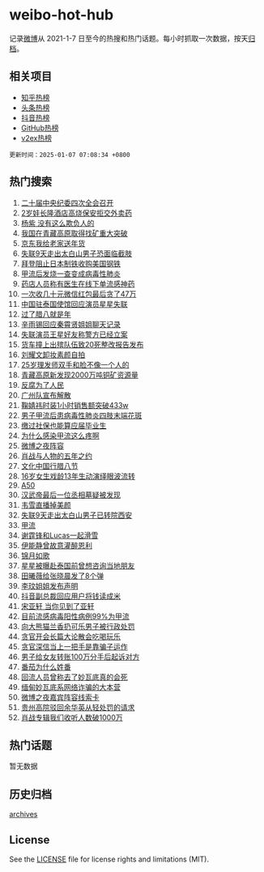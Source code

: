 # weibo-hot-hub

记录[微博](https://www.weibo.com)从 2021-1-7 日至今的热搜和热门话题。每小时抓取一次数据，按天[归档](archives)。

## 相关项目

- [知乎热榜](https://github.com/lonnyzhang423/zhihu-hot-hub)
- [头条热榜](https://github.com/lonnyzhang423/toutiao-hot-hub)
- [抖音热榜](https://github.com/lonnyzhang423/douyin-hot-hub)
- [GitHub热榜](https://github.com/lonnyzhang423/github-hot-hub)
- [v2ex热榜](https://github.com/lonnyzhang423/v2ex-hot-hub)


`更新时间：2025-01-07 07:08:34 +0800`

## 热门搜索

1. [二十届中央纪委四次全会召开](https://m.weibo.cn/search?containerid=100103type%3D1%26t%3D10%26q%3D%23%E4%BA%8C%E5%8D%81%E5%B1%8A%E4%B8%AD%E5%A4%AE%E7%BA%AA%E5%A7%94%E5%9B%9B%E6%AC%A1%E5%85%A8%E4%BC%9A%E5%8F%AC%E5%BC%80%23&stream_entry_id=51&isnewpage=1&extparam=seat%3D1%26c_type%3D51%26dgr%3D0%26cate%3D10103%26pos%3D0%26q%3D%2523%25E4%25BA%258C%25E5%258D%2581%25E5%25B1%258A%25E4%25B8%25AD%25E5%25A4%25AE%25E7%25BA%25AA%25E5%25A7%2594%25E5%259B%259B%25E6%25AC%25A1%25E5%2585%25A8%25E4%25BC%259A%25E5%258F%25AC%25E5%25BC%2580%2523%26filter_type%3Drealtimehot%26stream_entry_id%3D51%26display_time%3D1736204913%26pre_seqid%3D17362049132679842139)
1. [2岁娃长隆酒店高烧保安拒交外卖药](https://m.weibo.cn/search?containerid=100103type%3D1%26t%3D10%26q%3D%232%E5%B2%81%E5%A8%83%E9%95%BF%E9%9A%86%E9%85%92%E5%BA%97%E9%AB%98%E7%83%A7%E4%BF%9D%E5%AE%89%E6%8B%92%E4%BA%A4%E5%A4%96%E5%8D%96%E8%8D%AF%23&stream_entry_id=31&isnewpage=1&extparam=seat%3D1%26q%3D%25232%25E5%25B2%2581%25E5%25A8%2583%25E9%2595%25BF%25E9%259A%2586%25E9%2585%2592%25E5%25BA%2597%25E9%25AB%2598%25E7%2583%25A7%25E4%25BF%259D%25E5%25AE%2589%25E6%258B%2592%25E4%25BA%25A4%25E5%25A4%2596%25E5%258D%2596%25E8%258D%25AF%2523%26dgr%3D0%26pos%3D0%26filter_type%3Drealtimehot%26flag%3D2%26realpos%3D1%26cate%3D5001%26band_rank%3D1%26lcate%3D5001%26c_type%3D31%26stream_entry_id%3D31%26display_time%3D1736204913%26pre_seqid%3D17362049132679842139)
1. [杨紫 没有这么欺负人的](https://m.weibo.cn/search?containerid=100103type%3D1%26t%3D10%26q%3D%E6%9D%A8%E7%B4%AB+%E6%B2%A1%E6%9C%89%E8%BF%99%E4%B9%88%E6%AC%BA%E8%B4%9F%E4%BA%BA%E7%9A%84&stream_entry_id=31&isnewpage=1&extparam=seat%3D1%26q%3D%25E6%259D%25A8%25E7%25B4%25AB%2520%25E6%25B2%25A1%25E6%259C%2589%25E8%25BF%2599%25E4%25B9%2588%25E6%25AC%25BA%25E8%25B4%259F%25E4%25BA%25BA%25E7%259A%2584%26dgr%3D0%26pos%3D1%26filter_type%3Drealtimehot%26flag%3D2%26realpos%3D2%26cate%3D5001%26band_rank%3D2%26lcate%3D5001%26c_type%3D31%26stream_entry_id%3D31%26display_time%3D1736204913%26pre_seqid%3D17362049132679842139)
1. [我国在青藏高原取得找矿重大突破](https://m.weibo.cn/search?containerid=100103type%3D1%26t%3D10%26q%3D%23%E6%88%91%E5%9B%BD%E5%9C%A8%E9%9D%92%E8%97%8F%E9%AB%98%E5%8E%9F%E5%8F%96%E5%BE%97%E6%89%BE%E7%9F%BF%E9%87%8D%E5%A4%A7%E7%AA%81%E7%A0%B4%23&stream_entry_id=31&isnewpage=1&extparam=seat%3D1%26q%3D%2523%25E6%2588%2591%25E5%259B%25BD%25E5%259C%25A8%25E9%259D%2592%25E8%2597%258F%25E9%25AB%2598%25E5%258E%259F%25E5%258F%2596%25E5%25BE%2597%25E6%2589%25BE%25E7%259F%25BF%25E9%2587%258D%25E5%25A4%25A7%25E7%25AA%2581%25E7%25A0%25B4%2523%26dgr%3D0%26pos%3D2%26filter_type%3Drealtimehot%26flag%3D0%26realpos%3D3%26cate%3D5001%26band_rank%3D3%26lcate%3D5001%26c_type%3D31%26stream_entry_id%3D31%26display_time%3D1736204913%26pre_seqid%3D17362049132679842139)
1. [京东我给老家送年货](https://m.weibo.cn/search?containerid=100103type%3D1%26t%3D10%26q%3D%23%E4%BA%AC%E4%B8%9C%E6%88%91%E7%BB%99%E8%80%81%E5%AE%B6%E9%80%81%E5%B9%B4%E8%B4%A7%23&stream_entry_id=31&isnewpage=1&extparam=seat%3D1%26q%3D%2523%25E4%25BA%25AC%25E4%25B8%259C%25E6%2588%2591%25E7%25BB%2599%25E8%2580%2581%25E5%25AE%25B6%25E9%2580%2581%25E5%25B9%25B4%25E8%25B4%25A7%2523%26dgr%3D0%26pos%3D3%26filter_type%3Drealtimehot%26c_type%3D31%26cate%3D5001%26is_ad_pos%3D1%26adid%3D271832%26band_rank%3D4%26lcate%3D5001%26topic_ad%3D1%26stream_entry_id%3D31%26display_time%3D1736204913%26pre_seqid%3D17362049132679842139)
1. [失联9天走出太白山男子恐面临截肢](https://m.weibo.cn/search?containerid=100103type%3D1%26t%3D10%26q%3D%23%E5%A4%B1%E8%81%949%E5%A4%A9%E8%B5%B0%E5%87%BA%E5%A4%AA%E7%99%BD%E5%B1%B1%E7%94%B7%E5%AD%90%E6%81%90%E9%9D%A2%E4%B8%B4%E6%88%AA%E8%82%A2%23&stream_entry_id=31&isnewpage=1&extparam=seat%3D1%26q%3D%2523%25E5%25A4%25B1%25E8%2581%25949%25E5%25A4%25A9%25E8%25B5%25B0%25E5%2587%25BA%25E5%25A4%25AA%25E7%2599%25BD%25E5%25B1%25B1%25E7%2594%25B7%25E5%25AD%2590%25E6%2581%2590%25E9%259D%25A2%25E4%25B8%25B4%25E6%2588%25AA%25E8%2582%25A2%2523%26dgr%3D0%26pos%3D4%26filter_type%3Drealtimehot%26flag%3D0%26realpos%3D4%26cate%3D5001%26band_rank%3D4%26lcate%3D5001%26c_type%3D31%26stream_entry_id%3D31%26display_time%3D1736204913%26pre_seqid%3D17362049132679842139)
1. [拜登阻止日本制铁收购美国钢铁](https://m.weibo.cn/search?containerid=100103type%3D1%26t%3D10%26q%3D%23%E6%8B%9C%E7%99%BB%E9%98%BB%E6%AD%A2%E6%97%A5%E6%9C%AC%E5%88%B6%E9%93%81%E6%94%B6%E8%B4%AD%E7%BE%8E%E5%9B%BD%E9%92%A2%E9%93%81%23&stream_entry_id=31&isnewpage=1&extparam=seat%3D1%26q%3D%2523%25E6%258B%259C%25E7%2599%25BB%25E9%2598%25BB%25E6%25AD%25A2%25E6%2597%25A5%25E6%259C%25AC%25E5%2588%25B6%25E9%2593%2581%25E6%2594%25B6%25E8%25B4%25AD%25E7%25BE%258E%25E5%259B%25BD%25E9%2592%25A2%25E9%2593%2581%2523%26dgr%3D0%26pos%3D5%26filter_type%3Drealtimehot%26flag%3D0%26realpos%3D5%26cate%3D5001%26band_rank%3D5%26lcate%3D5001%26c_type%3D31%26stream_entry_id%3D31%26display_time%3D1736204913%26pre_seqid%3D17362049132679842139)
1. [甲流后发烧一查变成病毒性肺炎](https://m.weibo.cn/search?containerid=100103type%3D1%26t%3D10%26q%3D%23%E7%94%B2%E6%B5%81%E5%90%8E%E5%8F%91%E7%83%A7%E4%B8%80%E6%9F%A5%E5%8F%98%E6%88%90%E7%97%85%E6%AF%92%E6%80%A7%E8%82%BA%E7%82%8E%23&stream_entry_id=31&isnewpage=1&extparam=seat%3D1%26q%3D%2523%25E7%2594%25B2%25E6%25B5%2581%25E5%2590%258E%25E5%258F%2591%25E7%2583%25A7%25E4%25B8%2580%25E6%259F%25A5%25E5%258F%2598%25E6%2588%2590%25E7%2597%2585%25E6%25AF%2592%25E6%2580%25A7%25E8%2582%25BA%25E7%2582%258E%2523%26dgr%3D0%26pos%3D6%26filter_type%3Drealtimehot%26flag%3D0%26realpos%3D6%26cate%3D5001%26band_rank%3D6%26lcate%3D5001%26c_type%3D31%26stream_entry_id%3D31%26display_time%3D1736204913%26pre_seqid%3D17362049132679842139)
1. [药店人员称有医生在线下单流感神药](https://m.weibo.cn/search?containerid=100103type%3D1%26t%3D10%26q%3D%23%E8%8D%AF%E5%BA%97%E4%BA%BA%E5%91%98%E7%A7%B0%E6%9C%89%E5%8C%BB%E7%94%9F%E5%9C%A8%E7%BA%BF%E4%B8%8B%E5%8D%95%E6%B5%81%E6%84%9F%E7%A5%9E%E8%8D%AF%23&stream_entry_id=31&isnewpage=1&extparam=seat%3D1%26q%3D%2523%25E8%258D%25AF%25E5%25BA%2597%25E4%25BA%25BA%25E5%2591%2598%25E7%25A7%25B0%25E6%259C%2589%25E5%258C%25BB%25E7%2594%259F%25E5%259C%25A8%25E7%25BA%25BF%25E4%25B8%258B%25E5%258D%2595%25E6%25B5%2581%25E6%2584%259F%25E7%25A5%259E%25E8%258D%25AF%2523%26dgr%3D0%26pos%3D7%26filter_type%3Drealtimehot%26flag%3D0%26realpos%3D7%26cate%3D5001%26band_rank%3D7%26lcate%3D5001%26c_type%3D31%26stream_entry_id%3D31%26display_time%3D1736204913%26pre_seqid%3D17362049132679842139)
1. [一次收几十元微信红包最后贪了47万](https://m.weibo.cn/search?containerid=100103type%3D1%26t%3D10%26q%3D%23%E4%B8%80%E6%AC%A1%E6%94%B6%E5%87%A0%E5%8D%81%E5%85%83%E5%BE%AE%E4%BF%A1%E7%BA%A2%E5%8C%85%E6%9C%80%E5%90%8E%E8%B4%AA%E4%BA%8647%E4%B8%87%23&stream_entry_id=31&isnewpage=1&extparam=seat%3D1%26q%3D%2523%25E4%25B8%2580%25E6%25AC%25A1%25E6%2594%25B6%25E5%2587%25A0%25E5%258D%2581%25E5%2585%2583%25E5%25BE%25AE%25E4%25BF%25A1%25E7%25BA%25A2%25E5%258C%2585%25E6%259C%2580%25E5%2590%258E%25E8%25B4%25AA%25E4%25BA%258647%25E4%25B8%2587%2523%26dgr%3D0%26pos%3D8%26filter_type%3Drealtimehot%26flag%3D0%26realpos%3D8%26cate%3D5001%26band_rank%3D8%26lcate%3D5001%26c_type%3D31%26stream_entry_id%3D31%26display_time%3D1736204913%26pre_seqid%3D17362049132679842139)
1. [中国驻泰国使馆回应演员星星失联](https://m.weibo.cn/search?containerid=100103type%3D1%26t%3D10%26q%3D%23%E4%B8%AD%E5%9B%BD%E9%A9%BB%E6%B3%B0%E5%9B%BD%E4%BD%BF%E9%A6%86%E5%9B%9E%E5%BA%94%E6%BC%94%E5%91%98%E6%98%9F%E6%98%9F%E5%A4%B1%E8%81%94%23&stream_entry_id=31&isnewpage=1&extparam=seat%3D1%26q%3D%2523%25E4%25B8%25AD%25E5%259B%25BD%25E9%25A9%25BB%25E6%25B3%25B0%25E5%259B%25BD%25E4%25BD%25BF%25E9%25A6%2586%25E5%259B%259E%25E5%25BA%2594%25E6%25BC%2594%25E5%2591%2598%25E6%2598%259F%25E6%2598%259F%25E5%25A4%25B1%25E8%2581%2594%2523%26dgr%3D0%26pos%3D9%26filter_type%3Drealtimehot%26flag%3D0%26realpos%3D9%26cate%3D5001%26band_rank%3D9%26lcate%3D5001%26c_type%3D31%26stream_entry_id%3D31%26display_time%3D1736204913%26pre_seqid%3D17362049132679842139)
1. [过了腊八就是年](https://m.weibo.cn/search?containerid=100103type%3D1%26t%3D10%26q%3D%23%E8%BF%87%E4%BA%86%E8%85%8A%E5%85%AB%E5%B0%B1%E6%98%AF%E5%B9%B4%23&stream_entry_id=31&isnewpage=1&extparam=seat%3D1%26q%3D%2523%25E8%25BF%2587%25E4%25BA%2586%25E8%2585%258A%25E5%2585%25AB%25E5%25B0%25B1%25E6%2598%25AF%25E5%25B9%25B4%2523%26dgr%3D0%26pos%3D10%26filter_type%3Drealtimehot%26flag%3D1%26realpos%3D10%26cate%3D5001%26band_rank%3D10%26lcate%3D5001%26c_type%3D31%26stream_entry_id%3D31%26display_time%3D1736204913%26pre_seqid%3D17362049132679842139)
1. [辛雨锡回应秦霄贤姐姐聊天记录](https://m.weibo.cn/search?containerid=100103type%3D1%26t%3D10%26q%3D%23%E8%BE%9B%E9%9B%A8%E9%94%A1%E5%9B%9E%E5%BA%94%E7%A7%A6%E9%9C%84%E8%B4%A4%E5%A7%90%E5%A7%90%E8%81%8A%E5%A4%A9%E8%AE%B0%E5%BD%95%23&stream_entry_id=31&isnewpage=1&extparam=seat%3D1%26q%3D%2523%25E8%25BE%259B%25E9%259B%25A8%25E9%2594%25A1%25E5%259B%259E%25E5%25BA%2594%25E7%25A7%25A6%25E9%259C%2584%25E8%25B4%25A4%25E5%25A7%2590%25E5%25A7%2590%25E8%2581%258A%25E5%25A4%25A9%25E8%25AE%25B0%25E5%25BD%2595%2523%26dgr%3D0%26pos%3D11%26filter_type%3Drealtimehot%26flag%3D0%26realpos%3D11%26cate%3D5001%26band_rank%3D11%26lcate%3D5001%26c_type%3D31%26stream_entry_id%3D31%26display_time%3D1736204913%26pre_seqid%3D17362049132679842139)
1. [失联演员王星好友称警方已经立案](https://m.weibo.cn/search?containerid=100103type%3D1%26t%3D10%26q%3D%23%E5%A4%B1%E8%81%94%E6%BC%94%E5%91%98%E7%8E%8B%E6%98%9F%E5%A5%BD%E5%8F%8B%E7%A7%B0%E8%AD%A6%E6%96%B9%E5%B7%B2%E7%BB%8F%E7%AB%8B%E6%A1%88%23&stream_entry_id=31&isnewpage=1&extparam=seat%3D1%26q%3D%2523%25E5%25A4%25B1%25E8%2581%2594%25E6%25BC%2594%25E5%2591%2598%25E7%258E%258B%25E6%2598%259F%25E5%25A5%25BD%25E5%258F%258B%25E7%25A7%25B0%25E8%25AD%25A6%25E6%2596%25B9%25E5%25B7%25B2%25E7%25BB%258F%25E7%25AB%258B%25E6%25A1%2588%2523%26dgr%3D0%26pos%3D12%26filter_type%3Drealtimehot%26flag%3D0%26realpos%3D12%26cate%3D5001%26band_rank%3D12%26lcate%3D5001%26c_type%3D31%26stream_entry_id%3D31%26display_time%3D1736204913%26pre_seqid%3D17362049132679842139)
1. [货车撞上出殡队伍致20死整改报告发布](https://m.weibo.cn/search?containerid=100103type%3D1%26t%3D10%26q%3D%23%E8%B4%A7%E8%BD%A6%E6%92%9E%E4%B8%8A%E5%87%BA%E6%AE%A1%E9%98%9F%E4%BC%8D%E8%87%B420%E6%AD%BB%E6%95%B4%E6%94%B9%E6%8A%A5%E5%91%8A%E5%8F%91%E5%B8%83%23&stream_entry_id=31&isnewpage=1&extparam=seat%3D1%26q%3D%2523%25E8%25B4%25A7%25E8%25BD%25A6%25E6%2592%259E%25E4%25B8%258A%25E5%2587%25BA%25E6%25AE%25A1%25E9%2598%259F%25E4%25BC%258D%25E8%2587%25B420%25E6%25AD%25BB%25E6%2595%25B4%25E6%2594%25B9%25E6%258A%25A5%25E5%2591%258A%25E5%258F%2591%25E5%25B8%2583%2523%26dgr%3D0%26pos%3D13%26filter_type%3Drealtimehot%26flag%3D0%26realpos%3D13%26cate%3D5001%26band_rank%3D13%26lcate%3D5001%26c_type%3D31%26stream_entry_id%3D31%26display_time%3D1736204913%26pre_seqid%3D17362049132679842139)
1. [刘耀文卸妆素颜自拍](https://m.weibo.cn/search?containerid=100103type%3D1%26t%3D10%26q%3D%23%E5%88%98%E8%80%80%E6%96%87%E5%8D%B8%E5%A6%86%E7%B4%A0%E9%A2%9C%E8%87%AA%E6%8B%8D%23&stream_entry_id=31&isnewpage=1&extparam=seat%3D1%26q%3D%2523%25E5%2588%2598%25E8%2580%2580%25E6%2596%2587%25E5%258D%25B8%25E5%25A6%2586%25E7%25B4%25A0%25E9%25A2%259C%25E8%2587%25AA%25E6%258B%258D%2523%26dgr%3D0%26pos%3D14%26filter_type%3Drealtimehot%26flag%3D0%26realpos%3D14%26cate%3D5001%26band_rank%3D14%26lcate%3D5001%26c_type%3D31%26stream_entry_id%3D31%26display_time%3D1736204913%26pre_seqid%3D17362049132679842139)
1. [25岁理发师双手和脸不像一个人的](https://m.weibo.cn/search?containerid=100103type%3D1%26t%3D10%26q%3D%2325%E5%B2%81%E7%90%86%E5%8F%91%E5%B8%88%E5%8F%8C%E6%89%8B%E5%92%8C%E8%84%B8%E4%B8%8D%E5%83%8F%E4%B8%80%E4%B8%AA%E4%BA%BA%E7%9A%84%23&stream_entry_id=31&isnewpage=1&extparam=seat%3D1%26q%3D%252325%25E5%25B2%2581%25E7%2590%2586%25E5%258F%2591%25E5%25B8%2588%25E5%258F%258C%25E6%2589%258B%25E5%2592%258C%25E8%2584%25B8%25E4%25B8%258D%25E5%2583%258F%25E4%25B8%2580%25E4%25B8%25AA%25E4%25BA%25BA%25E7%259A%2584%2523%26dgr%3D0%26pos%3D15%26filter_type%3Drealtimehot%26flag%3D0%26realpos%3D15%26cate%3D5001%26band_rank%3D15%26lcate%3D5001%26c_type%3D31%26stream_entry_id%3D31%26display_time%3D1736204913%26pre_seqid%3D17362049132679842139)
1. [青藏高原新发现2000万吨铜矿资源量](https://m.weibo.cn/search?containerid=100103type%3D1%26t%3D10%26q%3D%23%E9%9D%92%E8%97%8F%E9%AB%98%E5%8E%9F%E6%96%B0%E5%8F%91%E7%8E%B02000%E4%B8%87%E5%90%A8%E9%93%9C%E7%9F%BF%E8%B5%84%E6%BA%90%E9%87%8F%23&stream_entry_id=31&isnewpage=1&extparam=seat%3D1%26q%3D%2523%25E9%259D%2592%25E8%2597%258F%25E9%25AB%2598%25E5%258E%259F%25E6%2596%25B0%25E5%258F%2591%25E7%258E%25B02000%25E4%25B8%2587%25E5%2590%25A8%25E9%2593%259C%25E7%259F%25BF%25E8%25B5%2584%25E6%25BA%2590%25E9%2587%258F%2523%26dgr%3D0%26pos%3D16%26filter_type%3Drealtimehot%26flag%3D1%26realpos%3D16%26cate%3D5001%26band_rank%3D16%26lcate%3D5001%26c_type%3D31%26stream_entry_id%3D31%26display_time%3D1736204913%26pre_seqid%3D17362049132679842139)
1. [反腐为了人民](https://m.weibo.cn/search?containerid=100103type%3D1%26t%3D10%26q%3D%23%E5%8F%8D%E8%85%90%E4%B8%BA%E4%BA%86%E4%BA%BA%E6%B0%91%23&stream_entry_id=31&isnewpage=1&extparam=seat%3D1%26q%3D%2523%25E5%258F%258D%25E8%2585%2590%25E4%25B8%25BA%25E4%25BA%2586%25E4%25BA%25BA%25E6%25B0%2591%2523%26dgr%3D0%26pos%3D17%26filter_type%3Drealtimehot%26flag%3D0%26realpos%3D17%26cate%3D5001%26band_rank%3D17%26lcate%3D5001%26c_type%3D31%26stream_entry_id%3D31%26display_time%3D1736204913%26pre_seqid%3D17362049132679842139)
1. [广州队宣布解散](https://m.weibo.cn/search?containerid=100103type%3D1%26t%3D10%26q%3D%23%E5%B9%BF%E5%B7%9E%E9%98%9F%E5%AE%A3%E5%B8%83%E8%A7%A3%E6%95%A3%23&stream_entry_id=31&isnewpage=1&extparam=seat%3D1%26q%3D%2523%25E5%25B9%25BF%25E5%25B7%259E%25E9%2598%259F%25E5%25AE%25A3%25E5%25B8%2583%25E8%25A7%25A3%25E6%2595%25A3%2523%26dgr%3D0%26pos%3D18%26filter_type%3Drealtimehot%26flag%3D0%26realpos%3D18%26cate%3D5001%26band_rank%3D18%26lcate%3D5001%26c_type%3D31%26stream_entry_id%3D31%26display_time%3D1736204913%26pre_seqid%3D17362049132679842139)
1. [鞠婧祎时装1小时销售额突破433w](https://m.weibo.cn/search?containerid=100103type%3D1%26t%3D10%26q%3D%23%E9%9E%A0%E5%A9%A7%E7%A5%8E%E6%97%B6%E8%A3%851%E5%B0%8F%E6%97%B6%E9%94%80%E5%94%AE%E9%A2%9D%E7%AA%81%E7%A0%B4433w%23&stream_entry_id=31&isnewpage=1&extparam=seat%3D1%26q%3D%2523%25E9%259E%25A0%25E5%25A9%25A7%25E7%25A5%258E%25E6%2597%25B6%25E8%25A3%25851%25E5%25B0%258F%25E6%2597%25B6%25E9%2594%2580%25E5%2594%25AE%25E9%25A2%259D%25E7%25AA%2581%25E7%25A0%25B4433w%2523%26dgr%3D0%26pos%3D19%26filter_type%3Drealtimehot%26flag%3D0%26realpos%3D19%26cate%3D5001%26band_rank%3D19%26lcate%3D5001%26c_type%3D31%26stream_entry_id%3D31%26display_time%3D1736204913%26pre_seqid%3D17362049132679842139)
1. [男子甲流后患病毒性肺炎四肢末端花斑](https://m.weibo.cn/search?containerid=100103type%3D1%26t%3D10%26q%3D%23%E7%94%B7%E5%AD%90%E7%94%B2%E6%B5%81%E5%90%8E%E6%82%A3%E7%97%85%E6%AF%92%E6%80%A7%E8%82%BA%E7%82%8E%E5%9B%9B%E8%82%A2%E6%9C%AB%E7%AB%AF%E8%8A%B1%E6%96%91%23&stream_entry_id=31&isnewpage=1&extparam=seat%3D1%26q%3D%2523%25E7%2594%25B7%25E5%25AD%2590%25E7%2594%25B2%25E6%25B5%2581%25E5%2590%258E%25E6%2582%25A3%25E7%2597%2585%25E6%25AF%2592%25E6%2580%25A7%25E8%2582%25BA%25E7%2582%258E%25E5%259B%259B%25E8%2582%25A2%25E6%259C%25AB%25E7%25AB%25AF%25E8%258A%25B1%25E6%2596%2591%2523%26dgr%3D0%26pos%3D20%26filter_type%3Drealtimehot%26flag%3D0%26realpos%3D20%26cate%3D5001%26band_rank%3D20%26lcate%3D5001%26c_type%3D31%26stream_entry_id%3D31%26display_time%3D1736204913%26pre_seqid%3D17362049132679842139)
1. [缴过社保也能算应届毕业生](https://m.weibo.cn/search?containerid=100103type%3D1%26t%3D10%26q%3D%23%E7%BC%B4%E8%BF%87%E7%A4%BE%E4%BF%9D%E4%B9%9F%E8%83%BD%E7%AE%97%E5%BA%94%E5%B1%8A%E6%AF%95%E4%B8%9A%E7%94%9F%23&stream_entry_id=31&isnewpage=1&extparam=seat%3D1%26q%3D%2523%25E7%25BC%25B4%25E8%25BF%2587%25E7%25A4%25BE%25E4%25BF%259D%25E4%25B9%259F%25E8%2583%25BD%25E7%25AE%2597%25E5%25BA%2594%25E5%25B1%258A%25E6%25AF%2595%25E4%25B8%259A%25E7%2594%259F%2523%26dgr%3D0%26pos%3D21%26filter_type%3Drealtimehot%26flag%3D0%26realpos%3D21%26cate%3D5001%26band_rank%3D21%26lcate%3D5001%26c_type%3D31%26stream_entry_id%3D31%26display_time%3D1736204913%26pre_seqid%3D17362049132679842139)
1. [为什么感染甲流这么疼啊](https://m.weibo.cn/search?containerid=100103type%3D1%26t%3D10%26q%3D%23%E4%B8%BA%E4%BB%80%E4%B9%88%E6%84%9F%E6%9F%93%E7%94%B2%E6%B5%81%E8%BF%99%E4%B9%88%E7%96%BC%E5%95%8A%23&stream_entry_id=31&isnewpage=1&extparam=seat%3D1%26q%3D%2523%25E4%25B8%25BA%25E4%25BB%2580%25E4%25B9%2588%25E6%2584%259F%25E6%259F%2593%25E7%2594%25B2%25E6%25B5%2581%25E8%25BF%2599%25E4%25B9%2588%25E7%2596%25BC%25E5%2595%258A%2523%26dgr%3D0%26pos%3D22%26filter_type%3Drealtimehot%26flag%3D0%26realpos%3D22%26cate%3D5001%26band_rank%3D22%26lcate%3D5001%26c_type%3D31%26stream_entry_id%3D31%26display_time%3D1736204913%26pre_seqid%3D17362049132679842139)
1. [微博之夜阵容](https://m.weibo.cn/search?containerid=100103type%3D1%26t%3D10%26q%3D%23%E5%BE%AE%E5%8D%9A%E4%B9%8B%E5%A4%9C%E9%98%B5%E5%AE%B9%23&stream_entry_id=31&isnewpage=1&extparam=seat%3D1%26q%3D%2523%25E5%25BE%25AE%25E5%258D%259A%25E4%25B9%258B%25E5%25A4%259C%25E9%2598%25B5%25E5%25AE%25B9%2523%26dgr%3D0%26pos%3D23%26filter_type%3Drealtimehot%26flag%3D0%26realpos%3D23%26cate%3D5001%26band_rank%3D23%26lcate%3D5001%26c_type%3D31%26stream_entry_id%3D31%26display_time%3D1736204913%26pre_seqid%3D17362049132679842139)
1. [肖战与人物的五年之约](https://m.weibo.cn/search?containerid=100103type%3D1%26t%3D10%26q%3D%23%E8%82%96%E6%88%98%E4%B8%8E%E4%BA%BA%E7%89%A9%E7%9A%84%E4%BA%94%E5%B9%B4%E4%B9%8B%E7%BA%A6%23&stream_entry_id=31&isnewpage=1&extparam=seat%3D1%26q%3D%2523%25E8%2582%2596%25E6%2588%2598%25E4%25B8%258E%25E4%25BA%25BA%25E7%2589%25A9%25E7%259A%2584%25E4%25BA%2594%25E5%25B9%25B4%25E4%25B9%258B%25E7%25BA%25A6%2523%26dgr%3D0%26pos%3D24%26filter_type%3Drealtimehot%26flag%3D0%26realpos%3D24%26cate%3D5001%26band_rank%3D24%26lcate%3D5001%26c_type%3D31%26stream_entry_id%3D31%26display_time%3D1736204913%26pre_seqid%3D17362049132679842139)
1. [文化中国行腊八节](https://m.weibo.cn/search?containerid=100103type%3D1%26t%3D10%26q%3D%23%E6%96%87%E5%8C%96%E4%B8%AD%E5%9B%BD%E8%A1%8C%E8%85%8A%E5%85%AB%E8%8A%82%23&stream_entry_id=31&isnewpage=1&extparam=seat%3D1%26q%3D%2523%25E6%2596%2587%25E5%258C%2596%25E4%25B8%25AD%25E5%259B%25BD%25E8%25A1%258C%25E8%2585%258A%25E5%2585%25AB%25E8%258A%2582%2523%26dgr%3D0%26pos%3D25%26filter_type%3Drealtimehot%26flag%3D0%26realpos%3D25%26cate%3D5001%26band_rank%3D25%26lcate%3D5001%26c_type%3D31%26stream_entry_id%3D31%26display_time%3D1736204913%26pre_seqid%3D17362049132679842139)
1. [16岁女生戏龄13年生动演绎眼波流转](https://m.weibo.cn/search?containerid=100103type%3D1%26t%3D10%26q%3D%2316%E5%B2%81%E5%A5%B3%E7%94%9F%E6%88%8F%E9%BE%8413%E5%B9%B4%E7%94%9F%E5%8A%A8%E6%BC%94%E7%BB%8E%E7%9C%BC%E6%B3%A2%E6%B5%81%E8%BD%AC%23&stream_entry_id=31&isnewpage=1&extparam=seat%3D1%26q%3D%252316%25E5%25B2%2581%25E5%25A5%25B3%25E7%2594%259F%25E6%2588%258F%25E9%25BE%258413%25E5%25B9%25B4%25E7%2594%259F%25E5%258A%25A8%25E6%25BC%2594%25E7%25BB%258E%25E7%259C%25BC%25E6%25B3%25A2%25E6%25B5%2581%25E8%25BD%25AC%2523%26dgr%3D0%26pos%3D26%26filter_type%3Drealtimehot%26flag%3D0%26realpos%3D26%26cate%3D5001%26band_rank%3D26%26lcate%3D5001%26c_type%3D31%26stream_entry_id%3D31%26display_time%3D1736204913%26pre_seqid%3D17362049132679842139)
1. [A50](https://m.weibo.cn/search?containerid=100103type%3D1%26t%3D10%26q%3DA50&stream_entry_id=31&isnewpage=1&extparam=seat%3D1%26q%3DA50%26dgr%3D0%26pos%3D27%26filter_type%3Drealtimehot%26flag%3D0%26realpos%3D27%26cate%3D5001%26band_rank%3D27%26lcate%3D5001%26c_type%3D31%26stream_entry_id%3D31%26display_time%3D1736204913%26pre_seqid%3D17362049132679842139)
1. [汉武帝最后一位丞相墓疑被发现](https://m.weibo.cn/search?containerid=100103type%3D1%26t%3D10%26q%3D%23%E6%B1%89%E6%AD%A6%E5%B8%9D%E6%9C%80%E5%90%8E%E4%B8%80%E4%BD%8D%E4%B8%9E%E7%9B%B8%E5%A2%93%E7%96%91%E8%A2%AB%E5%8F%91%E7%8E%B0%23&stream_entry_id=31&isnewpage=1&extparam=seat%3D1%26q%3D%2523%25E6%25B1%2589%25E6%25AD%25A6%25E5%25B8%259D%25E6%259C%2580%25E5%2590%258E%25E4%25B8%2580%25E4%25BD%258D%25E4%25B8%259E%25E7%259B%25B8%25E5%25A2%2593%25E7%2596%2591%25E8%25A2%25AB%25E5%258F%2591%25E7%258E%25B0%2523%26dgr%3D0%26pos%3D28%26filter_type%3Drealtimehot%26flag%3D0%26realpos%3D28%26cate%3D5001%26band_rank%3D28%26lcate%3D5001%26c_type%3D31%26stream_entry_id%3D31%26display_time%3D1736204913%26pre_seqid%3D17362049132679842139)
1. [韦雪直播掉美颜](https://m.weibo.cn/search?containerid=100103type%3D1%26t%3D10%26q%3D%23%E9%9F%A6%E9%9B%AA%E7%9B%B4%E6%92%AD%E6%8E%89%E7%BE%8E%E9%A2%9C%23&stream_entry_id=31&isnewpage=1&extparam=seat%3D1%26q%3D%2523%25E9%259F%25A6%25E9%259B%25AA%25E7%259B%25B4%25E6%2592%25AD%25E6%258E%2589%25E7%25BE%258E%25E9%25A2%259C%2523%26dgr%3D0%26pos%3D29%26filter_type%3Drealtimehot%26flag%3D0%26realpos%3D29%26cate%3D5001%26band_rank%3D29%26lcate%3D5001%26c_type%3D31%26stream_entry_id%3D31%26display_time%3D1736204913%26pre_seqid%3D17362049132679842139)
1. [失联9天走出太白山男子已转院西安](https://m.weibo.cn/search?containerid=100103type%3D1%26t%3D10%26q%3D%23%E5%A4%B1%E8%81%949%E5%A4%A9%E8%B5%B0%E5%87%BA%E5%A4%AA%E7%99%BD%E5%B1%B1%E7%94%B7%E5%AD%90%E5%B7%B2%E8%BD%AC%E9%99%A2%E8%A5%BF%E5%AE%89%23&stream_entry_id=31&isnewpage=1&extparam=seat%3D1%26q%3D%2523%25E5%25A4%25B1%25E8%2581%25949%25E5%25A4%25A9%25E8%25B5%25B0%25E5%2587%25BA%25E5%25A4%25AA%25E7%2599%25BD%25E5%25B1%25B1%25E7%2594%25B7%25E5%25AD%2590%25E5%25B7%25B2%25E8%25BD%25AC%25E9%2599%25A2%25E8%25A5%25BF%25E5%25AE%2589%2523%26dgr%3D0%26pos%3D30%26filter_type%3Drealtimehot%26flag%3D1%26realpos%3D30%26cate%3D5001%26band_rank%3D30%26lcate%3D5001%26c_type%3D31%26stream_entry_id%3D31%26display_time%3D1736204913%26pre_seqid%3D17362049132679842139)
1. [甲流](https://m.weibo.cn/search?containerid=100103type%3D1%26t%3D10%26q%3D%E7%94%B2%E6%B5%81&stream_entry_id=31&isnewpage=1&extparam=seat%3D1%26q%3D%25E7%2594%25B2%25E6%25B5%2581%26dgr%3D0%26pos%3D31%26filter_type%3Drealtimehot%26flag%3D0%26realpos%3D31%26cate%3D5001%26band_rank%3D31%26lcate%3D5001%26c_type%3D31%26stream_entry_id%3D31%26display_time%3D1736204913%26pre_seqid%3D17362049132679842139)
1. [谢霆锋和Lucas一起滑雪](https://m.weibo.cn/search?containerid=100103type%3D1%26t%3D10%26q%3D%23%E8%B0%A2%E9%9C%86%E9%94%8B%E5%92%8CLucas%E4%B8%80%E8%B5%B7%E6%BB%91%E9%9B%AA%23&stream_entry_id=31&isnewpage=1&extparam=seat%3D1%26q%3D%2523%25E8%25B0%25A2%25E9%259C%2586%25E9%2594%258B%25E5%2592%258CLucas%25E4%25B8%2580%25E8%25B5%25B7%25E6%25BB%2591%25E9%259B%25AA%2523%26dgr%3D0%26pos%3D32%26filter_type%3Drealtimehot%26flag%3D0%26realpos%3D32%26cate%3D5001%26band_rank%3D32%26lcate%3D5001%26c_type%3D31%26stream_entry_id%3D31%26display_time%3D1736204913%26pre_seqid%3D17362049132679842139)
1. [伊能静曾故意灌醉恩利](https://m.weibo.cn/search?containerid=100103type%3D1%26t%3D10%26q%3D%23%E4%BC%8A%E8%83%BD%E9%9D%99%E6%9B%BE%E6%95%85%E6%84%8F%E7%81%8C%E9%86%89%E6%81%A9%E5%88%A9%23&stream_entry_id=31&isnewpage=1&extparam=seat%3D1%26q%3D%2523%25E4%25BC%258A%25E8%2583%25BD%25E9%259D%2599%25E6%259B%25BE%25E6%2595%2585%25E6%2584%258F%25E7%2581%258C%25E9%2586%2589%25E6%2581%25A9%25E5%2588%25A9%2523%26dgr%3D0%26pos%3D33%26filter_type%3Drealtimehot%26flag%3D0%26realpos%3D33%26cate%3D5001%26band_rank%3D33%26lcate%3D5001%26c_type%3D31%26stream_entry_id%3D31%26display_time%3D1736204913%26pre_seqid%3D17362049132679842139)
1. [锦月如歌](https://m.weibo.cn/search?containerid=100103type%3D1%26t%3D10%26q%3D%E9%94%A6%E6%9C%88%E5%A6%82%E6%AD%8C&stream_entry_id=31&isnewpage=1&extparam=seat%3D1%26q%3D%25E9%2594%25A6%25E6%259C%2588%25E5%25A6%2582%25E6%25AD%258C%26dgr%3D0%26pos%3D34%26filter_type%3Drealtimehot%26flag%3D0%26realpos%3D34%26cate%3D5001%26band_rank%3D34%26lcate%3D5001%26c_type%3D31%26stream_entry_id%3D31%26display_time%3D1736204913%26pre_seqid%3D17362049132679842139)
1. [星星被曝赴泰国前曾想咨询当地朋友](https://m.weibo.cn/search?containerid=100103type%3D1%26t%3D10%26q%3D%23%E6%98%9F%E6%98%9F%E8%A2%AB%E6%9B%9D%E8%B5%B4%E6%B3%B0%E5%9B%BD%E5%89%8D%E6%9B%BE%E6%83%B3%E5%92%A8%E8%AF%A2%E5%BD%93%E5%9C%B0%E6%9C%8B%E5%8F%8B%23&stream_entry_id=31&isnewpage=1&extparam=seat%3D1%26q%3D%2523%25E6%2598%259F%25E6%2598%259F%25E8%25A2%25AB%25E6%259B%259D%25E8%25B5%25B4%25E6%25B3%25B0%25E5%259B%25BD%25E5%2589%258D%25E6%259B%25BE%25E6%2583%25B3%25E5%2592%25A8%25E8%25AF%25A2%25E5%25BD%2593%25E5%259C%25B0%25E6%259C%258B%25E5%258F%258B%2523%26dgr%3D0%26pos%3D35%26filter_type%3Drealtimehot%26flag%3D0%26realpos%3D35%26cate%3D5001%26band_rank%3D35%26lcate%3D5001%26c_type%3D31%26stream_entry_id%3D31%26display_time%3D1736204913%26pre_seqid%3D17362049132679842139)
1. [田曦薇给张晓晨发了8个弹](https://m.weibo.cn/search?containerid=100103type%3D1%26t%3D10%26q%3D%E7%94%B0%E6%9B%A6%E8%96%87%E7%BB%99%E5%BC%A0%E6%99%93%E6%99%A8%E5%8F%91%E4%BA%868%E4%B8%AA%E5%BC%B9&stream_entry_id=31&isnewpage=1&extparam=seat%3D1%26q%3D%25E7%2594%25B0%25E6%259B%25A6%25E8%2596%2587%25E7%25BB%2599%25E5%25BC%25A0%25E6%2599%2593%25E6%2599%25A8%25E5%258F%2591%25E4%25BA%25868%25E4%25B8%25AA%25E5%25BC%25B9%26dgr%3D0%26pos%3D36%26filter_type%3Drealtimehot%26flag%3D0%26realpos%3D36%26cate%3D5001%26band_rank%3D36%26lcate%3D5001%26c_type%3D31%26stream_entry_id%3D31%26display_time%3D1736204913%26pre_seqid%3D17362049132679842139)
1. [李玟姐姐发布声明](https://m.weibo.cn/search?containerid=100103type%3D1%26t%3D10%26q%3D%23%E6%9D%8E%E7%8E%9F%E5%A7%90%E5%A7%90%E5%8F%91%E5%B8%83%E5%A3%B0%E6%98%8E%23&stream_entry_id=31&isnewpage=1&extparam=seat%3D1%26q%3D%2523%25E6%259D%258E%25E7%258E%259F%25E5%25A7%2590%25E5%25A7%2590%25E5%258F%2591%25E5%25B8%2583%25E5%25A3%25B0%25E6%2598%258E%2523%26dgr%3D0%26pos%3D37%26filter_type%3Drealtimehot%26flag%3D0%26realpos%3D37%26cate%3D5001%26band_rank%3D37%26lcate%3D5001%26c_type%3D31%26stream_entry_id%3D31%26display_time%3D1736204913%26pre_seqid%3D17362049132679842139)
1. [抖音副总裁回应用户将钱读成米](https://m.weibo.cn/search?containerid=100103type%3D1%26t%3D10%26q%3D%23%E6%8A%96%E9%9F%B3%E5%89%AF%E6%80%BB%E8%A3%81%E5%9B%9E%E5%BA%94%E7%94%A8%E6%88%B7%E5%B0%86%E9%92%B1%E8%AF%BB%E6%88%90%E7%B1%B3%23&stream_entry_id=31&isnewpage=1&extparam=seat%3D1%26q%3D%2523%25E6%258A%2596%25E9%259F%25B3%25E5%2589%25AF%25E6%2580%25BB%25E8%25A3%2581%25E5%259B%259E%25E5%25BA%2594%25E7%2594%25A8%25E6%2588%25B7%25E5%25B0%2586%25E9%2592%25B1%25E8%25AF%25BB%25E6%2588%2590%25E7%25B1%25B3%2523%26dgr%3D0%26pos%3D38%26filter_type%3Drealtimehot%26flag%3D0%26realpos%3D38%26cate%3D5001%26band_rank%3D38%26lcate%3D5001%26c_type%3D31%26stream_entry_id%3D31%26display_time%3D1736204913%26pre_seqid%3D17362049132679842139)
1. [宋亚轩 当你见到了亚轩](https://m.weibo.cn/search?containerid=100103type%3D1%26t%3D10%26q%3D%E5%AE%8B%E4%BA%9A%E8%BD%A9+%E5%BD%93%E4%BD%A0%E8%A7%81%E5%88%B0%E4%BA%86%E4%BA%9A%E8%BD%A9&stream_entry_id=31&isnewpage=1&extparam=seat%3D1%26q%3D%25E5%25AE%258B%25E4%25BA%259A%25E8%25BD%25A9%2520%25E5%25BD%2593%25E4%25BD%25A0%25E8%25A7%2581%25E5%2588%25B0%25E4%25BA%2586%25E4%25BA%259A%25E8%25BD%25A9%26dgr%3D0%26pos%3D39%26filter_type%3Drealtimehot%26flag%3D0%26realpos%3D39%26cate%3D5001%26band_rank%3D39%26lcate%3D5001%26c_type%3D31%26stream_entry_id%3D31%26display_time%3D1736204913%26pre_seqid%3D17362049132679842139)
1. [目前流感病毒阳性病例99%为甲流](https://m.weibo.cn/search?containerid=100103type%3D1%26t%3D10%26q%3D%23%E7%9B%AE%E5%89%8D%E6%B5%81%E6%84%9F%E7%97%85%E6%AF%92%E9%98%B3%E6%80%A7%E7%97%85%E4%BE%8B99%25%E4%B8%BA%E7%94%B2%E6%B5%81%23&stream_entry_id=31&isnewpage=1&extparam=seat%3D1%26q%3D%2523%25E7%259B%25AE%25E5%2589%258D%25E6%25B5%2581%25E6%2584%259F%25E7%2597%2585%25E6%25AF%2592%25E9%2598%25B3%25E6%2580%25A7%25E7%2597%2585%25E4%25BE%258B99%2525%25E4%25B8%25BA%25E7%2594%25B2%25E6%25B5%2581%2523%26dgr%3D0%26pos%3D40%26filter_type%3Drealtimehot%26flag%3D0%26realpos%3D40%26cate%3D5001%26band_rank%3D40%26lcate%3D5001%26c_type%3D31%26stream_entry_id%3D31%26display_time%3D1736204913%26pre_seqid%3D17362049132679842139)
1. [向大熊猫兰香扔可乐男子被行政处罚](https://m.weibo.cn/search?containerid=100103type%3D1%26t%3D10%26q%3D%23%E5%90%91%E5%A4%A7%E7%86%8A%E7%8C%AB%E5%85%B0%E9%A6%99%E6%89%94%E5%8F%AF%E4%B9%90%E7%94%B7%E5%AD%90%E8%A2%AB%E8%A1%8C%E6%94%BF%E5%A4%84%E7%BD%9A%23&stream_entry_id=31&isnewpage=1&extparam=seat%3D1%26q%3D%2523%25E5%2590%2591%25E5%25A4%25A7%25E7%2586%258A%25E7%258C%25AB%25E5%2585%25B0%25E9%25A6%2599%25E6%2589%2594%25E5%258F%25AF%25E4%25B9%2590%25E7%2594%25B7%25E5%25AD%2590%25E8%25A2%25AB%25E8%25A1%258C%25E6%2594%25BF%25E5%25A4%2584%25E7%25BD%259A%2523%26dgr%3D0%26pos%3D41%26filter_type%3Drealtimehot%26flag%3D0%26realpos%3D41%26cate%3D5001%26band_rank%3D41%26lcate%3D5001%26c_type%3D31%26stream_entry_id%3D31%26display_time%3D1736204913%26pre_seqid%3D17362049132679842139)
1. [贪官开会长篇大论散会吃喝玩乐](https://m.weibo.cn/search?containerid=100103type%3D1%26t%3D10%26q%3D%23%E8%B4%AA%E5%AE%98%E5%BC%80%E4%BC%9A%E9%95%BF%E7%AF%87%E5%A4%A7%E8%AE%BA%E6%95%A3%E4%BC%9A%E5%90%83%E5%96%9D%E7%8E%A9%E4%B9%90%23&stream_entry_id=31&isnewpage=1&extparam=seat%3D1%26q%3D%2523%25E8%25B4%25AA%25E5%25AE%2598%25E5%25BC%2580%25E4%25BC%259A%25E9%2595%25BF%25E7%25AF%2587%25E5%25A4%25A7%25E8%25AE%25BA%25E6%2595%25A3%25E4%25BC%259A%25E5%2590%2583%25E5%2596%259D%25E7%258E%25A9%25E4%25B9%2590%2523%26dgr%3D0%26pos%3D42%26filter_type%3Drealtimehot%26flag%3D0%26realpos%3D42%26cate%3D5001%26band_rank%3D42%26lcate%3D5001%26c_type%3D31%26stream_entry_id%3D31%26display_time%3D1736204913%26pre_seqid%3D17362049132679842139)
1. [贪官深信当上一把手是靠骗子运作](https://m.weibo.cn/search?containerid=100103type%3D1%26t%3D10%26q%3D%23%E8%B4%AA%E5%AE%98%E6%B7%B1%E4%BF%A1%E5%BD%93%E4%B8%8A%E4%B8%80%E6%8A%8A%E6%89%8B%E6%98%AF%E9%9D%A0%E9%AA%97%E5%AD%90%E8%BF%90%E4%BD%9C%23&stream_entry_id=31&isnewpage=1&extparam=seat%3D1%26q%3D%2523%25E8%25B4%25AA%25E5%25AE%2598%25E6%25B7%25B1%25E4%25BF%25A1%25E5%25BD%2593%25E4%25B8%258A%25E4%25B8%2580%25E6%258A%258A%25E6%2589%258B%25E6%2598%25AF%25E9%259D%25A0%25E9%25AA%2597%25E5%25AD%2590%25E8%25BF%2590%25E4%25BD%259C%2523%26dgr%3D0%26pos%3D43%26filter_type%3Drealtimehot%26flag%3D0%26realpos%3D43%26cate%3D5001%26band_rank%3D43%26lcate%3D5001%26c_type%3D31%26stream_entry_id%3D31%26display_time%3D1736204913%26pre_seqid%3D17362049132679842139)
1. [男子给女友转账100万分手后起诉对方](https://m.weibo.cn/search?containerid=100103type%3D1%26t%3D10%26q%3D%23%E7%94%B7%E5%AD%90%E7%BB%99%E5%A5%B3%E5%8F%8B%E8%BD%AC%E8%B4%A6100%E4%B8%87%E5%88%86%E6%89%8B%E5%90%8E%E8%B5%B7%E8%AF%89%E5%AF%B9%E6%96%B9%23&stream_entry_id=31&isnewpage=1&extparam=seat%3D1%26q%3D%2523%25E7%2594%25B7%25E5%25AD%2590%25E7%25BB%2599%25E5%25A5%25B3%25E5%258F%258B%25E8%25BD%25AC%25E8%25B4%25A6100%25E4%25B8%2587%25E5%2588%2586%25E6%2589%258B%25E5%2590%258E%25E8%25B5%25B7%25E8%25AF%2589%25E5%25AF%25B9%25E6%2596%25B9%2523%26dgr%3D0%26pos%3D44%26filter_type%3Drealtimehot%26flag%3D0%26realpos%3D44%26cate%3D5001%26band_rank%3D44%26lcate%3D5001%26c_type%3D31%26stream_entry_id%3D31%26display_time%3D1736204913%26pre_seqid%3D17362049132679842139)
1. [番茄为什么姓番](https://m.weibo.cn/search?containerid=100103type%3D1%26t%3D10%26q%3D%23%E7%95%AA%E8%8C%84%E4%B8%BA%E4%BB%80%E4%B9%88%E5%A7%93%E7%95%AA%23&stream_entry_id=31&isnewpage=1&extparam=seat%3D1%26q%3D%2523%25E7%2595%25AA%25E8%258C%2584%25E4%25B8%25BA%25E4%25BB%2580%25E4%25B9%2588%25E5%25A7%2593%25E7%2595%25AA%2523%26dgr%3D0%26pos%3D45%26filter_type%3Drealtimehot%26flag%3D0%26realpos%3D45%26cate%3D5001%26band_rank%3D45%26lcate%3D5001%26c_type%3D31%26stream_entry_id%3D31%26display_time%3D1736204913%26pre_seqid%3D17362049132679842139)
1. [回流人员曾称去了妙瓦底真的会死](https://m.weibo.cn/search?containerid=100103type%3D1%26t%3D10%26q%3D%23%E5%9B%9E%E6%B5%81%E4%BA%BA%E5%91%98%E6%9B%BE%E7%A7%B0%E5%8E%BB%E4%BA%86%E5%A6%99%E7%93%A6%E5%BA%95%E7%9C%9F%E7%9A%84%E4%BC%9A%E6%AD%BB%23&stream_entry_id=31&isnewpage=1&extparam=seat%3D1%26q%3D%2523%25E5%259B%259E%25E6%25B5%2581%25E4%25BA%25BA%25E5%2591%2598%25E6%259B%25BE%25E7%25A7%25B0%25E5%258E%25BB%25E4%25BA%2586%25E5%25A6%2599%25E7%2593%25A6%25E5%25BA%2595%25E7%259C%259F%25E7%259A%2584%25E4%25BC%259A%25E6%25AD%25BB%2523%26dgr%3D0%26pos%3D46%26filter_type%3Drealtimehot%26flag%3D0%26realpos%3D46%26cate%3D5001%26band_rank%3D46%26lcate%3D5001%26c_type%3D31%26stream_entry_id%3D31%26display_time%3D1736204913%26pre_seqid%3D17362049132679842139)
1. [缅甸妙瓦底系网络诈骗的大本营](https://m.weibo.cn/search?containerid=100103type%3D1%26t%3D10%26q%3D%23%E7%BC%85%E7%94%B8%E5%A6%99%E7%93%A6%E5%BA%95%E7%B3%BB%E7%BD%91%E7%BB%9C%E8%AF%88%E9%AA%97%E7%9A%84%E5%A4%A7%E6%9C%AC%E8%90%A5%23&stream_entry_id=31&isnewpage=1&extparam=seat%3D1%26q%3D%2523%25E7%25BC%2585%25E7%2594%25B8%25E5%25A6%2599%25E7%2593%25A6%25E5%25BA%2595%25E7%25B3%25BB%25E7%25BD%2591%25E7%25BB%259C%25E8%25AF%2588%25E9%25AA%2597%25E7%259A%2584%25E5%25A4%25A7%25E6%259C%25AC%25E8%2590%25A5%2523%26dgr%3D0%26pos%3D47%26filter_type%3Drealtimehot%26flag%3D0%26realpos%3D47%26cate%3D5001%26band_rank%3D47%26lcate%3D5001%26c_type%3D31%26stream_entry_id%3D31%26display_time%3D1736204913%26pre_seqid%3D17362049132679842139)
1. [微博之夜嘉宾阵容线索卡](https://m.weibo.cn/search?containerid=100103type%3D1%26t%3D10%26q%3D%23%E5%BE%AE%E5%8D%9A%E4%B9%8B%E5%A4%9C%E5%98%89%E5%AE%BE%E9%98%B5%E5%AE%B9%E7%BA%BF%E7%B4%A2%E5%8D%A1%23&stream_entry_id=31&isnewpage=1&extparam=seat%3D1%26q%3D%2523%25E5%25BE%25AE%25E5%258D%259A%25E4%25B9%258B%25E5%25A4%259C%25E5%2598%2589%25E5%25AE%25BE%25E9%2598%25B5%25E5%25AE%25B9%25E7%25BA%25BF%25E7%25B4%25A2%25E5%258D%25A1%2523%26dgr%3D0%26pos%3D48%26filter_type%3Drealtimehot%26flag%3D0%26realpos%3D48%26cate%3D5001%26band_rank%3D48%26lcate%3D5001%26c_type%3D31%26stream_entry_id%3D31%26display_time%3D1736204913%26pre_seqid%3D17362049132679842139)
1. [贵州高院驳回余华英从轻处罚的请求](https://m.weibo.cn/search?containerid=100103type%3D1%26t%3D10%26q%3D%23%E8%B4%B5%E5%B7%9E%E9%AB%98%E9%99%A2%E9%A9%B3%E5%9B%9E%E4%BD%99%E5%8D%8E%E8%8B%B1%E4%BB%8E%E8%BD%BB%E5%A4%84%E7%BD%9A%E7%9A%84%E8%AF%B7%E6%B1%82%23&stream_entry_id=31&isnewpage=1&extparam=seat%3D1%26q%3D%2523%25E8%25B4%25B5%25E5%25B7%259E%25E9%25AB%2598%25E9%2599%25A2%25E9%25A9%25B3%25E5%259B%259E%25E4%25BD%2599%25E5%258D%258E%25E8%258B%25B1%25E4%25BB%258E%25E8%25BD%25BB%25E5%25A4%2584%25E7%25BD%259A%25E7%259A%2584%25E8%25AF%25B7%25E6%25B1%2582%2523%26dgr%3D0%26pos%3D49%26filter_type%3Drealtimehot%26flag%3D0%26realpos%3D49%26cate%3D5001%26band_rank%3D49%26lcate%3D5001%26c_type%3D31%26stream_entry_id%3D31%26display_time%3D1736204913%26pre_seqid%3D17362049132679842139)
1. [肖战专辑我们收听人数破1000万](https://m.weibo.cn/search?containerid=100103type%3D1%26t%3D10%26q%3D%23%E8%82%96%E6%88%98%E4%B8%93%E8%BE%91%E6%88%91%E4%BB%AC%E6%94%B6%E5%90%AC%E4%BA%BA%E6%95%B0%E7%A0%B41000%E4%B8%87%23&stream_entry_id=31&isnewpage=1&extparam=seat%3D1%26q%3D%2523%25E8%2582%2596%25E6%2588%2598%25E4%25B8%2593%25E8%25BE%2591%25E6%2588%2591%25E4%25BB%25AC%25E6%2594%25B6%25E5%2590%25AC%25E4%25BA%25BA%25E6%2595%25B0%25E7%25A0%25B41000%25E4%25B8%2587%2523%26dgr%3D0%26pos%3D50%26filter_type%3Drealtimehot%26flag%3D1%26realpos%3D50%26cate%3D5001%26band_rank%3D50%26lcate%3D5001%26c_type%3D31%26stream_entry_id%3D31%26display_time%3D1736204913%26pre_seqid%3D17362049132679842139)

## 热门话题

暂无数据

## 历史归档

[archives](archives)

## License

See the [LICENSE](LICENSE) file for license rights and limitations (MIT).
